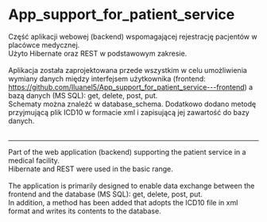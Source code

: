 # App_support_for_patient_service
Część aplikacji webowej (backend) wspomagającej rejestrację pacjentów w placówce medycznej. <br />
Użyto Hibernate oraz REST w podstawowym zakresie.<br /><br />
Aplikacja została zaprojektowana przede wszystkim w celu umożliwienia wymiany danych między interfejsem użytkownika (frontend: https://github.com/Iluanel5/App_support_for_patient_service---frontend)
a bazą danych (MS SQL): get, delete, post, put.<br />
Schematy można znaleźć w database_schema.
Dodatkowo dodano metodę przyjmującą plik ICD10 w formacie xml i zapisującą jej zawartość do bazy danych.<br /><br />

-------------------
Part of the web application (backend) supporting the patient service in a medical facility.<br />
Hibernate and REST were used in the basic range.<br /><br />
The application is primarily designed to enable data exchange between the frontend and the database (MS SQL): get, delete, post, put.<br />
In addition, a method has been added that adopts the ICD10 file in xml format and writes its contents to the database.
